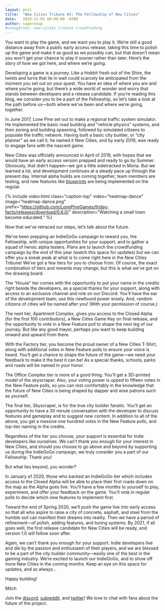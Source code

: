 ```yaml
---
layout: post
title:  "New Cities Tribune #2: The Fellowship of New Cities"
date:   2019-11-01 00:00:00 -0700
author: supersoup
#categories: new-cities tribune crowdfunding
---
```


You want to play the game, and we want you to play it. We’re still a good distance away from a public early access release, taking this time to polish up the game and make it as good as we possibly can, but that doesn’t mean you won’t get your chance to play it sooner rather than later. Here’s the story of how we got here, and where we’re going.

Developing a game is a journey. Like a Hobbit fresh out of the Shire, the twists and turns that lie in wait could scarcely be anticipated from the moment you set out on your quest. You have an idea of where you are and where you’re going, but there’s a wide world of wonder and worry that stands between developers and a release candidate. If you’re reading this blog, we consider you to be a part of the Fellowship, so let’s take a look at the path before us—both where we’ve been and where we’re going, together.

In June 2017, Lone Pine set out to make a regional traffic system simulator. He implemented the basic road building and “vehicle physics” systems, and then zoning and building spawning, followed by simulated citizens to populate the traffic network. Having built a basic city builder, or “city planner” as we call it, he named it New Cities, and by early 2019, was ready to engage fans with the nascent game.

New Cities was officially announced in April of 2019, with hopes that we would have an early access version prepped and ready to go by Summer. Obviously, that didn’t happen—we got a little sidetracked in Moria. But we learned a lot, and development continues at a steady pace up through the present day. Internal alpha builds are coming together, team members are testing, and new features like [blueprints] are being implemented on the regular.

{% include video.html class="caption-top"
  video="heatmap-dance" image="heatmap-dance.png"
  prefix="https://github.com/LonePineGames/friday-facts/releases/download/0.6.0/"
  description="Watching a small town become educated." %}

Now that we’ve retraced our steps, let’s talk about the future.

We’ve been prepping an IndieGoGo campaign to reward you, the Fellowship, with unique opportunities for your support, and to gather a squad of heroic alpha testers. Plans are to launch the crowdfunding campaign by the end of this year (watch this space for updates) but we can offer you a sneak peak at what is to come right here in the New Cities Tribune! We’ve got a few tiers for you to choose from. Of course, the exact combination of tiers and rewards may change, but this is what we’ve got on the drawing board.

The “House” tier comes with the opportunity to put your name in the credits right beside the developers, as a special thanks for your support, along with access to an exclusive channel and role on our Discord. You’ll have the ear of the development team; use this newfound power wisely. And, random citizens of cities will be named after you! (With your permission of course.)

The next tier, Apartment Complex, gives you access to the Closed Alpha (for the first 100 contributors), a New Cities Game Key on final release, and the opportunity to vote in a New Feature poll to shape the next leg of our journey. But like any good mayor, perhaps you want to keep building onward and upward from there.

With the Factory tier, you become the proud owner of a New Cities T-Shirt, along with additional votes in New Feature polls to ensure your voice is heard. You’ll get a chance to shape the future of the game—we need your feedback to make it the best it can be! As a special thanks, schools, parks and roads will be named in your honor.

The Office Complex tier is more of a good thing. You'll get a 3D-printed model of the skyscraper. Also, your voting power is upped to fifteen votes in the New Feature polls, so you can rest comfortably in the knowledge that the future of New Cities is being shaped by dapper and wise patrons such as yourself.

The final tier, Skyscraper, is for the true city builder fanatic. You’ll get an opportunity to have a 30 minute conversation with the developer to discuss features and gameplay and to suggest new content. In addition to all of the above, you get a massive one hundred votes in the New Feature polls, and top-tier naming in the credits.

Regardless of the tier you choose, your support is essential for indie developers like ourselves. We can’t thank you enough for your interest in New Cities, and should you choose to go above and beyond by supporting us during the IndieGoGo campaign, we truly consider you a part of our Fellowship. Thank you!

But what lies beyond, you wonder?

In January of 2020, those who backed an IndieGoGo tier which includes access to the Closed Alpha will be able to place their first roads down on the map as the Alpha goes live. You’ll have a few months to yourself to play, experiment, and offer your feedback on the game. You’ll vote in regular polls to decide which new features to implement first.

Toward the end of Spring 2020, we’ll push the game live into early access so that all who aspire to raise a city of concrete, asphalt, and steel from the humble soil can manifest their dreams into reality. Then we have a period of refinement—of polish, adding features, and tuning systems. By 2021, if all goes well, the first release candidate for New Cities will be ready, and version 1.0 will follow soon after.

Again, we can’t thank you enough for your support. Indie developers live and die by the passion and enthusiasm of their players, and we are blessed to be a part of the city builder community—easily one of the best in the gaming industry. We’re excited to launch our IndieGoGo, and to show off more New Cities in the coming months. Keep an eye on this space for updates, and as always…

Happy building!

Mitch

Join the [discord], [subreddit], and [twitter]! We love to chat with fans about the future of the project.

[blueprints]: https://lonepine.io/2019/10/25/planning-for-success.html
[subreddit]: https://www.reddit.com/r/New_Cities
[discord]: https://discord.gg/udgeB2E
[twitter]: https://twitter.com/lone_pine_games
